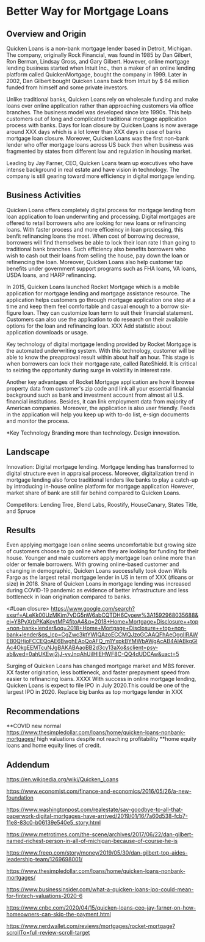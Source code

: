 # Better Way for Mortgage Loans
<QuickenLoansLogo>

## Overview and Origin
 Quicken Loans is a non-bank mortgage lender based in Detroit, Michigan. The company, originally Rock Financial, was found in 1985 by Dan Gilbert, Ron Berman, Lindsay Gross, and Gary Gilbert. However, online mortgage lending business started when Intuit Inc., then a maker of an online lending platform called QuickenMortgage, bought the company in 1999. Later in 2002, Dan Gilbert bought Quicken Loans back from Intuit by $ 64 million funded from himself and some private investors. 

<DanGilbert>

Unlike traditional banks, Quicken Loans rely on wholesale funding and make loans over online application rather than approaching customers via office branches. The business model was developed since late 1990s. This help customers out of long and complicated traditional mortgage application process with banks. Days for loan closure by Quicken Loans is now average around XXX days which is a lot lower than XXX days in case of banks mortgage loan closure. Moreover, Quicken Loans was the first non-bank lender who offer mortgage loans across US back then when business was fragmented by states from different law and regulation in housing market.

<MortgageLoanProcess>

Leading by Jay Farner, CEO, Quicken Loans team up executives who have intense background in real estate and have vision in technology. The company is still gearing toward more efficiency in digital mortgage lending.

<Executives>

## Business Activities
Quicken Loans offers completely digital process for mortgage lending from loan application to loan underwriting and processing. Digital mortgages are offered to retail borrowers  who are looking for new loans or refinancing loans. With faster process and more efficeincy in loan processing, this benfit refinancing loans the most. When cost of borrowing decrease, borrowers will find themselves be able to lock their loan rate l than going to traditional bank branches. Such efficiency also benefits borrowers who wish to cash out their loans from selling the house, pay down the loan or refinencing the loan. Moreover, Quicken Loans also help customer tap benefits under government support programs such as FHA loans, VA loans, USDA loans, and HARP refinancing. 

In 2015, Quicken Loans launched Rocket Mortgage which is a mobile application for mortgage lending and mortgage assistance resource. The application helps customers go through mortgage application one step at a time and keep them feel comfortable and casual enough to a borrow six-figure loan. They can customize loan term to suit their financial statement. Customers can also use the application to do research on their available options for the loan and refinancing loan. XXX Add statistic about application downloads or usage.

Key technology of digital mortgage lending provided by Rocket Mortgage is the automated underwriting system. With this technology, customer will be able to know the preapproval result within about half an hour. This stage is when borrowers can lock their mortgage rate, called RateShield. It is critical to seizing the opportunity during surge in volatility in interest rate. 

Another key advantages of Rocket Mortgage application are how it browse property data from customer's zip code and link all your essential financial background such as bank and investment account from almost all U.S. financial institutions. Besides, it can link employment data from majority of American companies. Moreover, the application is also user friendly. Feeds in the application will help you keep up with to-do list, e-sign documents and monitor the process.


*Key Technology Branding more than technology. Design innovation.

## Landscape
Innovation: Digital mortgage lending. 
Mortgage lending has transformed to digital structure even in appraisal process. 
Moreover, digitalization trend in mortgage lending also force traditional lenders like banks to play a catch-up by introducing in-house online platform for mortgage application However, market share of bank are still far behind compared to Quicken Loans. 

<DigitalMortgageLendingEcosystem> 

Competitors: Lending Tree, Blend Labs, Roostify, HouseCanary, States Title, and Spruce

## Results 
Even applying mortgage loan online seems uncomfortable but growing size of customers choose to go online when they are looking for funding for their house.  Younger and male customers apply mortgage loan online more than older or female borrowers. With growing online-based customer and changing in demographic, Quicken Loans successfully took down Wells Fargo as the largest retail mortgage lender in US in term of XXX (#loans or size) in 2018. Share of Quicken Loans in mortgage lending was increased during COVID-19 pandemic as evidence of better infrastructure and less bottleneck in loan origination compared to banks.

<#Loan closure> https://www.google.com/search?sxsrf=ALeKk00UzMKim7vDG5nW6abCQTDH6Cyoew%3A1592968035688&ei=Y8PyXrbPKaKoytMP4fitoA4&q=2018+Home+Mortgage+Disclosure++top+non-bank+lender&oq=2018+Home+Mortgage+Disclosure++top+non-bank+lender&gs_lcp=CgZwc3ktYWIQAzoECCMQJzoGCAAQFhAeOggIIRAWEB0QHjoFCCEQoAE6BwghEAoQoAFQ_m1YxpkBYMWbAWgAcAB4AIABkgGIAc4OkgEEMTcuNJgBAKABAaoBB2d3cy13aXo&sclient=psy-ab&ved=0ahUKEwj2jJ-vvJnqAhUilHIEHWF8C-QQ4dUDCAw&uact=5


Surging of Quicken Loans has changed mortgage market and MBS forever. XX faster origination, less bottleneck, and faster prepayment speed from easier to refinancing loans.  XXXX
With success in online mortgage lending, Quicken Loans is expect to file IPO in July 2020.This could be one of the largest IPO in 2020.
Replace big banks as top mortgage lender in XXX

## Recommendations
**COVID new normal
https://www.thesimpledollar.com/loans/home/quicken-loans-nonbank-mortgages/
high valuations despite not reaching profitability
**home equity loans and home equity lines of credit.

## Addendum
https://en.wikipedia.org/wiki/Quicken_Loans

https://www.economist.com/finance-and-economics/2016/05/26/a-new-foundation

https://www.washingtonpost.com/realestate/say-goodbye-to-all-that-paperwork-digital-mortgages-have-arrived/2019/01/16/7a60d538-fcb7-11e8-83c0-b06139e540e5_story.html

https://www.metrotimes.com/the-scene/archives/2017/06/22/dan-gilbert-named-richest-person-in-all-of-michigan-because-of-course-he-is

https://www.freep.com/story/money/2019/05/30/dan-gilbert-top-aides-leadership-team/1269698001/

https://www.thesimpledollar.com/loans/home/quicken-loans-nonbank-mortgages/

https://www.businessinsider.com/what-a-quicken-loans-ipo-could-mean-for-fintech-valuations-2020-6

https://www.cnbc.com/2020/04/15/quicken-loans-ceo-jay-farner-on-how-homeowners-can-skip-the-payment.html

https://www.nerdwallet.com/reviews/mortgages/rocket-mortgage?scrollTo=full-review-scroll-target